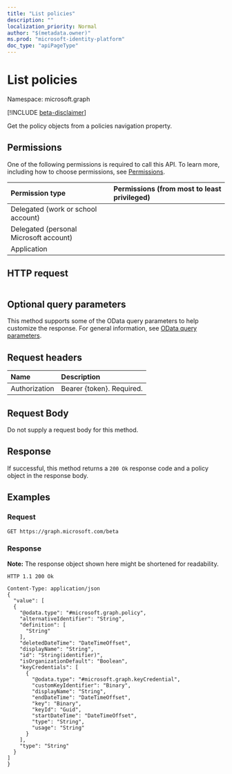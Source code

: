 ```yaml
---
title: "List policies"
description: ""
localization_priority: Normal
author: "$(metadata.owner)"
ms.prod: "microsoft-identity-platform"
doc_type: "apiPageType"
---
```


# List policies

Namespace: microsoft.graph

[!INCLUDE [beta-disclaimer](../../includes/beta-disclaimer.md)]

Get the policy objects from a policies navigation property.

## Permissions

One of the following permissions is required to call this API. To learn more, including how to choose permissions, see [Permissions](/graph/permissions-reference).

| Permission type                        | Permissions (from most to least privileged) |
| :------------------------------------- | :------------------------------------------ |
| Delegated (work or school account)     |                                             |
| Delegated (personal Microsoft account) |                                             |
| Application                            |                                             |

## HTTP request

<!-- {
  "blockType": "ignored"
}
-->

```http

```

## Optional query parameters

This method supports some of the OData query parameters to help customize the response. For general information, see [OData query parameters](/graph/query-parameters).

## Request headers

| Name          | Description               |
| :------------ | :------------------------ |
| Authorization | Bearer {token}. Required. |

## Request Body

<!-- Actions and Functions -->

<!-- CRUD Methods -->

Do not supply a request body for this method.

## Response

If successful, this method returns a `200 Ok` response code and a policy object in the response body.

## Examples

### Request

<!-- {
  "blockType": "request",
  "name": "list_policies"
}
-->

```http
GET https://graph.microsoft.com/beta

```

### Response

**Note:** The response object shown here might be shortened for readability.

<!-- {
  "blockType": "response",
  "truncated": true,
  "@odata.type": "$(this.ReturnTypeFullName)"
}
-->

```http
HTTP 1.1 200 Ok

Content-Type: application/json
{
  "value": [
  {
    "@odata.type": "#microsoft.graph.policy",
    "alternativeIdentifier": "String",
    "definition": [
      "String"
    ],
    "deletedDateTime": "DateTimeOffset",
    "displayName": "String",
    "id": "String(identifier)",
    "isOrganizationDefault": "Boolean",
    "keyCredentials": [
      {
        "@odata.type": "#microsoft.graph.keyCredential",
        "customKeyIdentifier": "Binary",
        "displayName": "String",
        "endDateTime": "DateTimeOffset",
        "key": "Binary",
        "keyId": "Guid",
        "startDateTime": "DateTimeOffset",
        "type": "String",
        "usage": "String"
      }
    ],
    "type": "String"
  }
]
}

```
